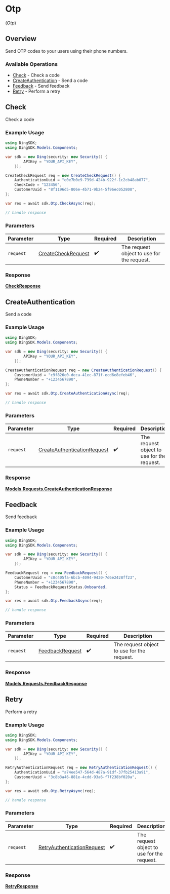 # Otp
(*Otp*)

## Overview

Send OTP codes to your users using their phone numbers.

### Available Operations

* [Check](#check) - Check a code
* [CreateAuthentication](#createauthentication) - Send a code
* [Feedback](#feedback) - Send feedback
* [Retry](#retry) - Perform a retry

## Check

Check a code

### Example Usage

```csharp
using DingSDK;
using DingSDK.Models.Components;

var sdk = new Ding(security: new Security() {
        APIKey = "YOUR_API_KEY",
    });

CreateCheckRequest req = new CreateCheckRequest() {
    AuthenticationUuid = "e0e7b0e9-739d-424b-922f-1c2cb48ab077",
    CheckCode = "123456",
    CustomerUuid = "8f1196d5-806e-4b71-9b24-5f96ec052808",
};

var res = await sdk.Otp.CheckAsync(req);

// handle response
```

### Parameters

| Parameter                                                           | Type                                                                | Required                                                            | Description                                                         |
| ------------------------------------------------------------------- | ------------------------------------------------------------------- | ------------------------------------------------------------------- | ------------------------------------------------------------------- |
| `request`                                                           | [CreateCheckRequest](../../Models/Components/CreateCheckRequest.md) | :heavy_check_mark:                                                  | The request object to use for the request.                          |


### Response

**[CheckResponse](../../Models/Requests/CheckResponse.md)**


## CreateAuthentication

Send a code

### Example Usage

```csharp
using DingSDK;
using DingSDK.Models.Components;

var sdk = new Ding(security: new Security() {
        APIKey = "YOUR_API_KEY",
    });

CreateAuthenticationRequest req = new CreateAuthenticationRequest() {
    CustomerUuid = "c9f826e0-deca-41ec-871f-ecd6e8efeb46",
    PhoneNumber = "+1234567890",
};

var res = await sdk.Otp.CreateAuthenticationAsync(req);

// handle response
```

### Parameters

| Parameter                                                                             | Type                                                                                  | Required                                                                              | Description                                                                           |
| ------------------------------------------------------------------------------------- | ------------------------------------------------------------------------------------- | ------------------------------------------------------------------------------------- | ------------------------------------------------------------------------------------- |
| `request`                                                                             | [CreateAuthenticationRequest](../../Models/Components/CreateAuthenticationRequest.md) | :heavy_check_mark:                                                                    | The request object to use for the request.                                            |


### Response

**[Models.Requests.CreateAuthenticationResponse](../../Models/Requests/CreateAuthenticationResponse.md)**


## Feedback

Send feedback

### Example Usage

```csharp
using DingSDK;
using DingSDK.Models.Components;

var sdk = new Ding(security: new Security() {
        APIKey = "YOUR_API_KEY",
    });

FeedbackRequest req = new FeedbackRequest() {
    CustomerUuid = "c0c405fa-6bcb-4094-9430-7d6e2428ff23",
    PhoneNumber = "+1234567890",
    Status = FeedbackRequestStatus.Onboarded,
};

var res = await sdk.Otp.FeedbackAsync(req);

// handle response
```

### Parameters

| Parameter                                                     | Type                                                          | Required                                                      | Description                                                   |
| ------------------------------------------------------------- | ------------------------------------------------------------- | ------------------------------------------------------------- | ------------------------------------------------------------- |
| `request`                                                     | [FeedbackRequest](../../Models/Components/FeedbackRequest.md) | :heavy_check_mark:                                            | The request object to use for the request.                    |


### Response

**[Models.Requests.FeedbackResponse](../../Models/Requests/FeedbackResponse.md)**


## Retry

Perform a retry

### Example Usage

```csharp
using DingSDK;
using DingSDK.Models.Components;

var sdk = new Ding(security: new Security() {
        APIKey = "YOUR_API_KEY",
    });

RetryAuthenticationRequest req = new RetryAuthenticationRequest() {
    AuthenticationUuid = "a74ee547-564d-487a-91df-37fb25413a91",
    CustomerUuid = "3c8b3a46-881e-4cdd-93a6-f7f238bf020a",
};

var res = await sdk.Otp.RetryAsync(req);

// handle response
```

### Parameters

| Parameter                                                                           | Type                                                                                | Required                                                                            | Description                                                                         |
| ----------------------------------------------------------------------------------- | ----------------------------------------------------------------------------------- | ----------------------------------------------------------------------------------- | ----------------------------------------------------------------------------------- |
| `request`                                                                           | [RetryAuthenticationRequest](../../Models/Components/RetryAuthenticationRequest.md) | :heavy_check_mark:                                                                  | The request object to use for the request.                                          |


### Response

**[RetryResponse](../../Models/Requests/RetryResponse.md)**

